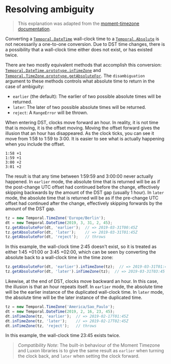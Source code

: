# Resolving ambiguity

> This explanation was adapted from the [moment-timezone documentation](https://github.com/moment/momentjs.com/blob/master/docs/moment-timezone/01-using-timezones/02-parsing-ambiguous-inputs.md).

Converting a [`Temporal.DateTime`](./datetime.md) wall-clock time to a [`Temporal.Absolute`](./absolute.md) is not necessarily a one-to-one conversion.
Due to DST time changes, there is a possibility that a wall-clock time either does not exist, or has existed twice.

There are two mostly equivalent methods that accomplish this conversion: [`Temporal.DateTime.prototype.inTimeZone`](./datetime.html#inTimeZone) and [`Temporal.TimeZone.prototype.getAbsoluteFor`](./timezone.html#getAbsoluteFor).
The `disambiguation` argument to these methods controls what absolute time to return in the case of ambiguity:
- `earlier` (the default): The earlier of two possible absolute times will be returned.
- `later`: The later of two possible absolute times will be returned.
- `reject`: A `RangeError` will be thrown.

When entering DST, clocks move forward an hour.
In reality, it is not time that is moving, it is the offset moving.
Moving the offset forward gives the illusion that an hour has disappeared.
As the clock ticks, you can see it move from 1:58 to 1:59 to 3:00.
It is easier to see what is actually happening when you include the offset.

```
1:58 +1
1:59 +1
3:00 +2
3:01 +2
```

The result is that any time between 1:59:59 and 3:00:00 never actually happened.
In `earlier` mode, the absolute time that is returned will be as if the post-change UTC offset had continued before the change, effectively skipping backwards by the amount of the DST gap (usually 1 hour).
In `later` mode, the absolute time that is returned will be as if the pre-change UTC offset had continued after the change, effectively skipping forwards by the amount of the DST gap.

```javascript
tz = new Temporal.TimeZone('Europe/Berlin');
dt = new Temporal.DateTime(2019, 3, 31, 2, 45);
tz.getAbsoluteFor(dt, 'earlier');  // => 2019-03-31T00:45Z
tz.getAbsoluteFor(dt, 'later');    // => 2019-03-31T01:45Z
tz.getAbsoluteFor(dt, 'reject');   // throws
```

In this example, the wall-clock time 2:45 doesn't exist, so it is treated as either 1:45 +01:00 or 3:45 +02:00, which can be seen by converting the absolute back to a wall-clock time in the time zone:

```javascript
tz.getAbsoluteFor(dt, 'earlier').inTimeZone(tz);  // => 2019-03-31T01:45
tz.getAbsoluteFor(dt, 'later').inTimeZone(tz);  // => 2019-03-31T03:45
```

Likewise, at the end of DST, clocks move backward an hour.
In this case, the illusion is that an hour repeats itself.
In `earlier` mode, the absolute time will be the earlier instance of the duplicated wall-clock time.
In `later` mode, the absolute time will be the later instance of the duplicated time.

```javascript
tz = new Temporal.TimeZone('America/Sao_Paulo');
dt = new Temporal.DateTime(2019, 2, 16, 23, 45);
dt.inTimeZone(tz, 'earlier');  // => 2019-02-17T01:45Z
dt.inTimeZone(tz, 'later');    // => 2019-02-17T02:45Z
dt.inTimeZone(tz, 'reject');   // throws
```

In this example, the wall-clock time 23:45 exists twice.

> *Compatibility Note*: The built-in behaviour of the Moment Timezone and Luxon libraries is to give the same result as `earlier` when turning the clock back, and `later` when setting the clock forward.
